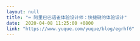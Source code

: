 ```yaml
---
layout: null
title: "⌨️ 阿里巴巴语雀体验设计师：快捷键的体验设计"
date:  2020-04-08 11:25:00 +0800
link: "https://www.yuque.com/yuque/blog/egrhf6"
---
```

